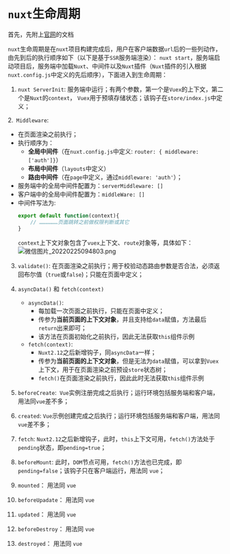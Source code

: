 

# `nuxt`生命周期

首先，先附上[官网](https://nuxtjs.org/docs/concepts/nuxt-lifecycle)的文档

`nuxt`生命周期是在`nuxt`项目构建完成后，用户在客户端数据`url`后的一些列动作，由先到后的执行顺序如下（以下是基于`SSR`服务端渲染）：
`nuxt start`，服务端启动项目后，服务端中加载`Nuxt`、中间件以及`Nuxt`插件（`Nuxt`插件的引入根据`nuxt.config.js`中定义的先后顺序），下面进入到生命周期：

1. `nuxt ServerInit`: 服务端中运行；有两个参数，第一个是`Vuex`的上下文，第二个是`Nuxt`的`context`， `Vuex`用于预填存储状态；该钩子在`store/index.js`中定义；

2.` Middleware`: 
- 在页面渲染之前执行；
- 执行顺序为：
    - **全局中间件**（在`nuxt.config.js`中定义: `router: { middleware: ['auth']}`）
    - **布局中间件**（`layouts`中定义） 
    - **路由中间件**（在`page`中定义，通过`middleware: 'auth'`）；
- 服务端中的全局中间件配置为：`serverMiddleware: []`
- 客户端中的全局中间件配置为：`middleWare: []`
- 中间件写法为:
    ```js
    export default function(context){
        // ………………页面跳转之前做权限判断或其它
    }
    ```
    `context`上下文对象包含了`vuex`上下文、`route`对象等，具体如下：
![微信图片_20220225094803.png](https://p9-juejin.byteimg.com/tos-cn-i-k3u1fbpfcp/34018052a7db4fefa8dcb5234f1652bd~tplv-k3u1fbpfcp-watermark.image?)

3. `validate()`: 在页面渲染之前执行；用于校验动态路由参数是否合法，必须返回布尔值（`true`或`false`)；只能在页面中定义；

4. `asyncData()` 和 `fetch(context)`
    - `asyncData()`: 
        - 每加载一次页面之前执行，只能在页面中定义；
        - 传参为**当前页面的上下文对象**，并且支持给`data`赋值，方法最后`return`出来即可；
        - 该方法在页面初始化之前执行，因此无法获取`this`组件示例
    - `fetch(context)`: 
        - `Nuxt2.12`之后新增钩子，同`asyncData`一样；
        - 传参为**当前页面的上下文对象**，但是无法为`data`赋值，可以拿到`Vuex`上下文，用于在页面渲染之前预设`store`状态树；
        - `fetch()`在页面渲染之前执行，因此此时无法获取`this`组件示例


5. `beforeCreate`:` Vue`实例注册完成之后执行；运行环境包括服务端和客户端，用法同`vue`差不多；

7. `created`: `Vue`示例创建完成之后执行；运行环境包括服务端和客户端，用法同`vue`差不多；

8. `fetch`: `Nuxt2.12`之后新增钩子，此时，`this`上下文可用，`fetch()`方法处于`pending`状态，即`pending=true`；

9. `beforeMount`: 此时，`DOM`节点可用，`fetch()`方法也已完成，即`pending=false`；该钩子只在客户端运行，用法同 `vue`；

11. `mounted`： 用法同 `vue`

12. `beforeUpadate`： 用法同 `vue`

13. `updated`： 用法同 `vue`

14. `beforeDestroy`： 用法同 `vue`

15. `destroyed`： 用法同 `vue`





